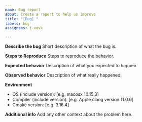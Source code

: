 ```yaml
---
name: Bug report
about: Create a report to help us improve
title: "[Bug] "
labels: bug
assignees: i-vovk

---
```


**Describe the bug**
Short description of what the bug is.

**Steps to Reproduce**
Steps to reproduce the behavior.

**Expected behavior**
Description of what you expected to happen.

**Observed behavior**
Description of what really happened.

**Environment**
 - OS (include version): [e.g. macosx 10.15.3]
 - Compiler (include version): [e.g. Apple clang version 11.0.0]
 - Cmake version: [e.g. 3.16.4]

**Additional info**
Add any other context about the problem here.
